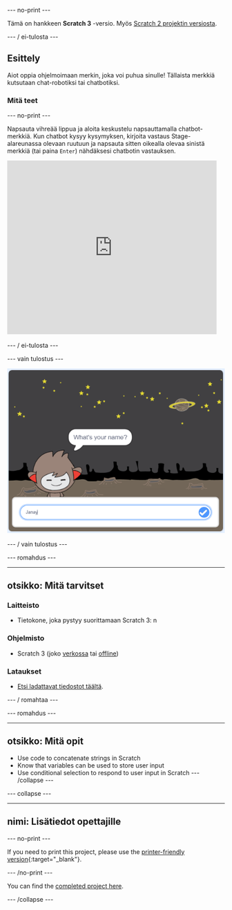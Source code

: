 \--- no-print \---

Tämä on hankkeen **Scratch 3** -versio. Myös [Scratch 2 projektin versiosta](https://projects.raspberrypi.org/en/projects/chatbot-scratch2).

\--- / ei-tulosta \---

## Esittely

Aiot oppia ohjelmoimaan merkin, joka voi puhua sinulle! Tällaista merkkiä kutsutaan chat-robotiksi tai chatbotiksi.

### Mitä teet

\--- no-print \---

Napsauta vihreää lippua ja aloita keskustelu napsauttamalla chatbot-merkkiä. Kun chatbot kysyy kysymyksen, kirjoita vastaus Stage-alareunassa olevaan ruutuun ja napsauta sitten oikealla olevaa sinistä merkkiä (tai paina `Enter`) nähdäksesi chatbotin vastauksen.

<div class="scratch-preview">
  <iframe allowtransparency="true" width="485" height="402" src="https://scratch.mit.edu/projects/embed/248864190/?autostart=false" 
  frameborder="0" scrolling="no"></iframe>
</div>

\--- / ei-tulosta \---

\--- vain tulostus \---

![täydellinen hanke](images/chatbot-preview.png)

\--- / vain tulostus \---

\--- romahdus \---

* * *

## otsikko: Mitä tarvitset

### Laitteisto

- Tietokone, joka pystyy suorittamaan Scratch 3: n

### Ohjelmisto

- Scratch 3 (joko [verkossa](https://rpf.io/scratchon) tai [offline](https://rpf.io/scratchoff))

### Lataukset

- [Etsi ladattavat tiedostot täältä](http://rpf.io/p/en/chatbot-go).

\--- / romahtaa \---

\--- romahdus \---

* * *

## otsikko: Mitä opit

- Use code to concatenate strings in Scratch
- Know that variables can be used to store user input
- Use conditional selection to respond to user input in Scratch \--- /collapse \---

\--- collapse \---

* * *

## nimi: Lisätiedot opettajille

\--- no-print \---

If you need to print this project, please use the [printer-friendly version](https://projects.raspberrypi.org/en/projects/chatbot/print){:target="_blank"}.

\--- /no-print \---

You can find the [completed project here](http://rpf.io/p/en/chatbot-get).

\--- /collapse \---